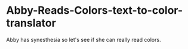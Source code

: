 # Abby-Reads-Colors-text-to-color-translator
Abby has synesthesia so let's see if she can really read colors. 
